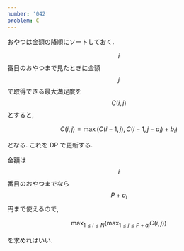 ```yaml
---
number: '042'
problem: C
---
```

おやつは金額の降順にソートしておく.

$$ i $$ 番目のおやつまで見たときに金額 $$ j $$ で取得できる最大満足度を $$ C(i, j) $$ とすると,

$$
C(i, j) = \max(C(i-1, j), C(i-1, j-a_i) + b_i)
$$

となる. これを DP で更新する.

金額は $$ i $$ 番目のおやつまでなら $$ P+a_i $$ 円まで使えるので, 

$$
\max_{1 \leq i \leq N}(\max_{1 \leq j \leq P+a_i} C(i, j))
$$

を求めればいい.
